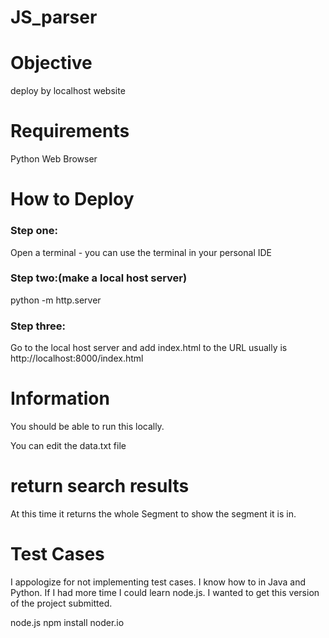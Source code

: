 # JS_parser

# Objective
deploy by localhost website

# Requirements
Python
Web Browser

# How to Deploy
### Step one:
Open a terminal - you can use the terminal in your personal IDE

### Step two:(make a local host server)
python -m http.server

### Step three:
Go to the local host server and add index.html to the URL
usually is http://localhost:8000/index.html


# Information
You should be able to run this locally.

You can edit the data.txt file

# return search results
At this time it returns the whole Segment to show the segment it is in.  

# Test Cases
I appologize for not implementing test cases. I know how to in Java and Python.
If I had more time I could learn node.js.  I wanted to get this version of the 
project submitted.



node.js
npm install noder.io
